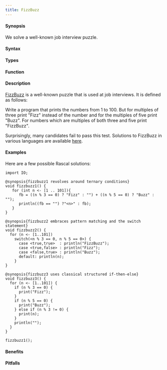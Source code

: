 ```yaml
---
title: FizzBuzz
---
```


#### Synopsis

We solve a well-known job interview puzzle.

#### Syntax

#### Types

#### Function

#### Description

[FizzBuzz](http://www.codinghorror.com/blog/2007/02/why-cant-programmers-program.html) is a well-known puzzle that is used at job interviews.
It is defined as follows:

  Write a program that prints the numbers from 1 to 100. 
  But for multiples of three print "Fizz" instead of the number and for the multiples of five print "Buzz". 
  For numbers which are multiples of both three and five print "FizzBuzz".

Surprisingly, many candidates fail to pass this test.
Solutions to FizzBuzz in various languages are available [here](http://www.geekschool.org/programming/fizzbuzz/).

#### Examples

Here are a few possible Rascal solutions:
```rascal-commands
import IO; 

@synopsis{fizzbuzz1 revolves around ternary conditions}
void fizzbuzz1() {
   for (int n <- [1 .. 101]){
      fb = ((n % 3 == 0) ? "Fizz" : "") + ((n % 5 == 0) ? "Buzz" : "");
      println((fb == "") ?"<n>" : fb);
   }
}

@synopsis{fizzbuzz2 embraces pattern matching and the switch statement}
void fizzbuzz2() {
  for (n <- [1..101]) 
    switch(<n % 3 == 0, n % 5 == 0>) {
      case <true,true>  : println("FizzBuzz");
      case <true,false> : println("Fizz");
      case <false,true> : println("Buzz");
      default: println(n);
    }
}
 
@synopsis{fizzbuzz3 uses classical structured if-then-else} 
void fizzbuzz3() {
  for (n <- [1..101]) {
    if (n % 3 == 0) {
      print("Fizz");
    }
    if (n % 5 == 0) {
      print("Buzz");
    } else if (n % 3 != 0) {
      print(n);
    }
    println("");
  }
}
```

```rascal-shell,continue
fizzbuzz1();
```

#### Benefits

#### Pitfalls

